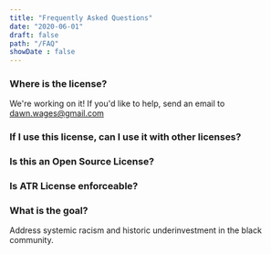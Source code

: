 ```yaml
---
title: "Frequently Asked Questions"
date: "2020-06-01"
draft: false
path: "/FAQ"
showDate : false
---
```


### Where is the license?
We're working on it! If you'd like to help, send an email to [dawn.wages@gmail.com](mailto:dawn.wages@gmail.com)

### If I use this license, can I use it with other licenses?

### Is this an Open Source License?

### Is ATR License enforceable?

### What is the goal?
Address systemic racism and historic underinvestment in the black community.